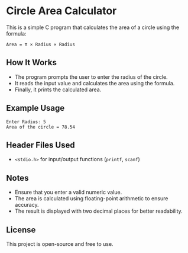 # Circle Area Calculator

This is a simple C program that calculates the area of a circle using the formula:

```
Area = π × Radius × Radius
```

## How It Works
- The program prompts the user to enter the radius of the circle.
- It reads the input value and calculates the area using the formula.
- Finally, it prints the calculated area.



## Example Usage
```
Enter Radius: 5
Area of the circle = 78.54
```

## Header Files Used
- `<stdio.h>` for input/output functions (`printf`, `scanf`)

## Notes
- Ensure that you enter a valid numeric value.
- The area is calculated using floating-point arithmetic to ensure accuracy.
- The result is displayed with two decimal places for better readability.

## License
This project is open-source and free to use.

